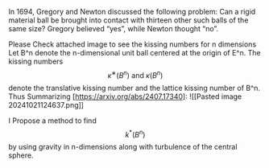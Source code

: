 In 1694, Gregory and Newton discussed the following problem: Can a rigid material ball
be brought into contact with thirteen other such balls of the same size? Gregory believed
“yes”, while Newton thought “no”.

Please Check attached image to see the kissing numbers for n dimensions
Let B^n denote the n-dimensional unit ball centered at the origin of E^n. The kissing
numbers $${κ^∗(B^n)}\text{ and }{κ(B^n)}$$denote the translative kissing number and the lattice kissing number of B^n.
Thus Summarizing [https://arxiv.org/abs/2407.17340]: 
![[Pasted image 20241021124637.png]]

I Propose a method to find $$k^*(B^n)$$ by using gravity in n-dimensions along with turbulence of the central sphere.


